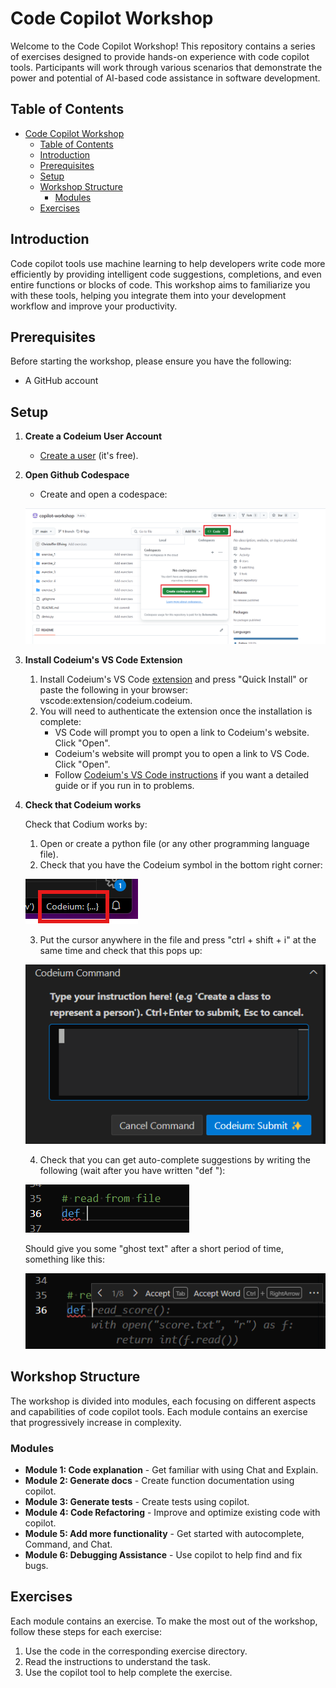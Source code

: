 # Code Copilot Workshop

Welcome to the Code Copilot Workshop! This repository contains a series of exercises designed to provide hands-on experience with code copilot tools. Participants will work through various scenarios that demonstrate the power and potential of AI-based code assistance in software development.

## Table of Contents

- [Code Copilot Workshop](#code-copilot-workshop)
  - [Table of Contents](#table-of-contents)
  - [Introduction](#introduction)
  - [Prerequisites](#prerequisites)
  - [Setup](#setup)
  - [Workshop Structure](#workshop-structure)
    - [Modules](#modules)
  - [Exercises](#exercises)

## Introduction

Code copilot tools use machine learning to help developers write code more efficiently by providing intelligent code suggestions, completions, and even entire functions or blocks of code. This workshop aims to familiarize you with these tools, helping you integrate them into your development workflow and improve your productivity.

## Prerequisites

Before starting the workshop, please ensure you have the following:

- A GitHub account

## Setup

1. **Create a Codeium User Account**
    - [Create a user](https://codeium.com/account/register) (it's free).

2. **Open Github Codespace**
    - Create and open a codespace:

    ![](images/codespace_instr.png)

3. **Install Codeium's VS Code Extension**
    1. Install Codeium's VS Code [extension](https://codeium.com/vscode_tutorial?extensionName=vscode) and press "Quick Install" or paste the following in your browser: vscode:extension/codeium.codeium.
    2. You will need to authenticate the extension once the installation is complete:
        - VS Code will prompt you to open a link to Codeium's website. Click "Open".
        - Codeium's website will prompt you to open a link to VS Code. Click "Open".
        - Follow [Codeium's VS Code instructions](https://codeium.com/vscode_tutorial?extensionName=vscode) if you want a detailed guide or if you run in to problems.
4. **Check that Codeium works**

    Check that Codium works by:

    1. Open or create a python file (or any other programming language file).
    2. Check that you have the Codeium symbol in the bottom right corner:

    ![](images/codeium_1.png)

    3. Put the cursor anywhere in the file and press "ctrl + shift + i" at the same time and check that this pops up:

    ![](images/codeium_2.png)

    4. Check that you can get auto-complete suggestions by writing the following (wait after you have written "def "):

    ![](images/codeium_3.png)

    Should give you some "ghost text" after a short period of time, something like this:

    ![](images/codeium_4.png)

## Workshop Structure

The workshop is divided into modules, each focusing on different aspects and capabilities of code copilot tools. Each module contains an exercise that progressively increase in complexity.

### Modules

- **Module 1: Code explanation** - Get familiar with using Chat and Explain.
- **Module 2: Generate docs** - Create function documentation using copilot.
- **Module 3: Generate tests** - Create tests using copilot.
- **Module 4: Code Refactoring** - Improve and optimize existing code with copilot.
- **Module 5: Add more functionality** - Get started with autocomplete, Command, and Chat.
- **Module 6: Debugging Assistance** - Use copilot to help find and fix bugs.

## Exercises

Each module contains an exercise. To make the most out of the workshop, follow these steps for each exercise:

1. Use the code in the corresponding exercise directory.
2. Read the instructions to understand the task.
3. Use the copilot tool to help complete the exercise.

